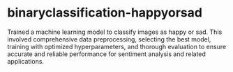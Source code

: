 # binaryclassification-happyorsad
Trained a machine learning model to classify images as happy or sad. This involved comprehensive data preprocessing, selecting the best model, training with optimized hyperparameters, and thorough evaluation to ensure accurate and reliable performance for sentiment analysis and related applications.
